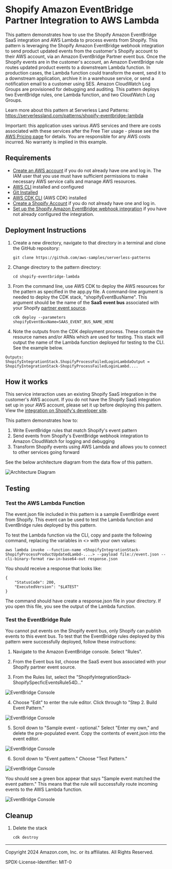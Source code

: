 # Shopify Amazon EventBridge Partner Integration to AWS Lambda

This pattern demonstrates how to use the Shopify Amazon EventBridge SaaS integration and AWS Lambda to process events from Shopify. This pattern is leveraging the Shopify Amazon EventBridge webhook integration to send product updated events from the customer's Shopify account to their AWS account, via an Amazon EventBridge Partner event bus. Once the Shopify events are in the customer's account, an Amazon EventBridge rule routes updated product events to a downstream Lambda function. In production cases, the Lambda function could transform the event, send it to a downstream application, archive it in a warehouse service, or send a notification email to a customer using SES. Amazon CloudWatch Log Groups are provisioned for debugging and auditing. This pattern deploys two EventBridge rules, one Lambda function, and two CloudWatch Log Groups.
    
Learn more about this pattern at Serverless Land Patterns: https://serverlessland.com/patterns/shopify-eventbridge-lambda

Important: this application uses various AWS services and there are costs associated with these services after the Free Tier usage - please see the [AWS Pricing page](https://aws.amazon.com/pricing/) for details. You are responsible for any AWS costs incurred. No warranty is implied in this example.

## Requirements

* [Create an AWS account](https://portal.aws.amazon.com/gp/aws/developer/registration/index.html) if you do not already have one and log in. The IAM user that you use must have sufficient permissions to make necessary AWS service calls and manage AWS resources.
* [AWS CLI](https://docs.aws.amazon.com/cli/latest/userguide/install-cliv2.html) installed and configured
* [Git Installed](https://git-scm.com/book/en/v2/Getting-Started-Installing-Git)
* [AWS CDK CLI](https://docs.aws.amazon.com/cdk/v2/guide/getting_started.html) (AWS CDK) installed
* [Create a Shopify Account](https://accounts.shopify.com/signup?rid=645a3a17-4ed1-4d68-94ab-de416384059a) if you do not already have one and log in. 
* [Set up the Shopify Amazon EventBridge webhook integration](https://shopify.dev/docs/apps/build/webhooks/configuration/eventbridge) if you have not already configured the integration.


## Deployment Instructions

1. Create a new directory, navigate to that directory in a terminal and clone the GitHub repository:
    ``` 
    git clone https://github.com/aws-samples/serverless-patterns
    ```
2. Change directory to the pattern directory:
    ```
    cd shopify-eventbridge-lambda
    ```
3. From the command line, use AWS CDK to deploy the AWS resources for the pattern as specified in the app.py file. A command-line argument is needed to deploy the CDK stack, "shopifyEventBusName". This argument should be the name of the **SaaS event bus** associated with your Shopify [partner event source](https://docs.aws.amazon.com/eventbridge/latest/userguide/eb-saas.html).
    ```
    cdk deploy --parameters shopifyEventBusName=SAAS_EVENT_BUS_NAME_HERE
    ```

4. Note the outputs from the CDK deployment process. These contain the resource names and/or ARNs which are used for testing. This stack will output the name of the Lambda function deployed for testing to the CLI. See the example below. 

```
Outputs:
ShopifyIntegrationStack.ShopifyProcessFailedLoginLambdaOutput = ShopifyIntegrationStack-ShopifyProcessFailedLoginLambd....
```

## How it works

This service interaction uses an existing Shopify SaaS integration in the customer's AWS account. If you do not have the Shopify SaaS integration set up in your AWS account, please set it up before deploying this pattern. View the [integration on Shopify's developer site](https://shopify.dev/docs/apps/build/webhooks/configuration/eventbridge#eventbridge-payload-structure).

This pattern demonstrates how to:
1. Write EventBridge rules that match Shopify's event pattern
2. Send events from Shopify's EventBridge webhook integration to Amazon CloudWatch for logging and debugging
3. Transform Shopify events using AWS Lambda and allows you to connect to other services going forward

See the below architecture diagram from the data flow of this pattern. 

![Architecture Diagram](./img/readme-arch-diagram.pngreadme-arch-diagram.png)

## Testing

### Test the AWS Lambda Function

The event.json file included in this pattern is a sample EventBridge event from Shopify. This event can be used to test the Lambda function and EventBridge rules deployed by this pattern.

To test the Lambda function via the CLI, copy and paste the following command, replacing the variables in <> with your own values:
```
aws lambda invoke --function-name <ShopifyIntegrationStack-ShopifyProcessProductUpdatedLambd-....> --payload file://event.json --cli-binary-format raw-in-base64-out response.json
```

You should receive a response that looks like: 
```
{
    "StatusCode": 200,
    "ExecutedVersion": "$LATEST"
}
```

The command should have create a response.json file in your directory. If you open this file, you see the output of the Lambda function.  

### Test the EventBridge Rule

You cannot put events on the Shopify event bus, only Shopify can publish events to this event bus. To test that the EventBridge rules deployed by this pattern were successfully deployed, follow these instructions: 

1. Navigate to the Amazon EventBridge console. Select "Rules". 

2. From the Event bus list, choose the SaaS event bus associated with your Shopify partner event source. 

3. From the Rules list, select the "ShopifyIntegrationStack-ShopifySpecficEventsRule54D..." 

![EventBridge Console](./img/EBconsole-rules.png)

4. Choose "Edit" to enter the rule editor. Click through to "Step 2. Build Event Pattern." 

![EventBridge Console](./img/BuildEvent.png)

5. Scroll down to "Sample event - optional." Select "Enter my own," and delete the pre-populated event. Copy the contents of event.json into the event editor. 

![EventBridge Console](./img/SampleEvent.png)

6. Scroll down to "Event pattern." Choose "Test Pattern." 

![EventBridge Console](./img/TestEvent.png)

You should see a green box appear that says "Sample event matched the event pattern." This means that the rule will successfully route incoming events to the AWS Lambda function. 

![EventBridge Console](./img/TestEventSuccessful.png)


## Cleanup
 
1. Delete the stack
    ```bash
    cdk destroy
    ```

----
Copyright 2024 Amazon.com, Inc. or its affiliates. All Rights Reserved.

SPDX-License-Identifier: MIT-0